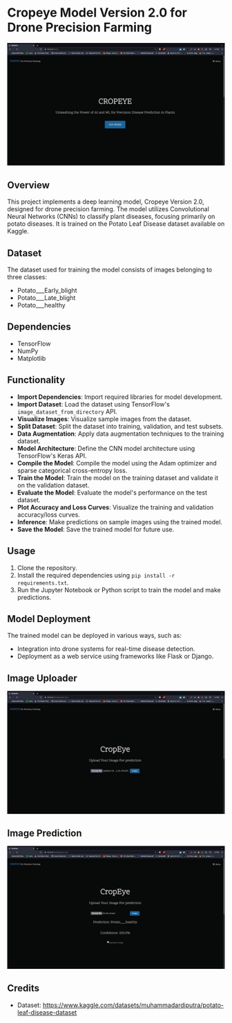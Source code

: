 # Cropeye Model Version 2.0 for Drone Precision Farming
![Model Webpage](https://github.com/rohit186201/Cropeye/blob/main/Model%20Webpage.png)
## Overview
This project implements a deep learning model, Cropeye Version 2.0, designed for drone precision farming. The model utilizes Convolutional Neural Networks (CNNs) to classify plant diseases, focusing primarily on potato diseases. It is trained on the Potato Leaf Disease dataset available on Kaggle.

## Dataset
The dataset used for training the model consists of images belonging to three classes:
- Potato___Early_blight
- Potato___Late_blight
- Potato___healthy

## Dependencies
- TensorFlow
- NumPy
- Matplotlib

## Functionality
- **Import Dependencies**: Import required libraries for model development.
- **Import Dataset**: Load the dataset using TensorFlow's `image_dataset_from_directory` API.
- **Visualize Images**: Visualize sample images from the dataset.
- **Split Dataset**: Split the dataset into training, validation, and test subsets.
- **Data Augmentation**: Apply data augmentation techniques to the training dataset.
- **Model Architecture**: Define the CNN model architecture using TensorFlow's Keras API.
- **Compile the Model**: Compile the model using the Adam optimizer and sparse categorical cross-entropy loss.
- **Train the Model**: Train the model on the training dataset and validate it on the validation dataset.
- **Evaluate the Model**: Evaluate the model's performance on the test dataset.
- **Plot Accuracy and Loss Curves**: Visualize the training and validation accuracy/loss curves.
- **Inference**: Make predictions on sample images using the trained model.
- **Save the Model**: Save the trained model for future use.

## Usage
1. Clone the repository.
2. Install the required dependencies using `pip install -r requirements.txt`.
3. Run the Jupyter Notebook or Python script to train the model and make predictions.

## Model Deployment
The trained model can be deployed in various ways, such as:
- Integration into drone systems for real-time disease detection.
- Deployment as a web service using frameworks like Flask or Django.

## Image Uploader
![Image Uploader](https://github.com/rohit186201/Cropeye/blob/main/Image%20Uploader.png)

## Image Prediction
![Image Prediction](https://github.com/rohit186201/Cropeye/blob/main/Prediction.png)


## Credits
- Dataset: https://www.kaggle.com/datasets/muhammadardiputra/potato-leaf-disease-dataset
